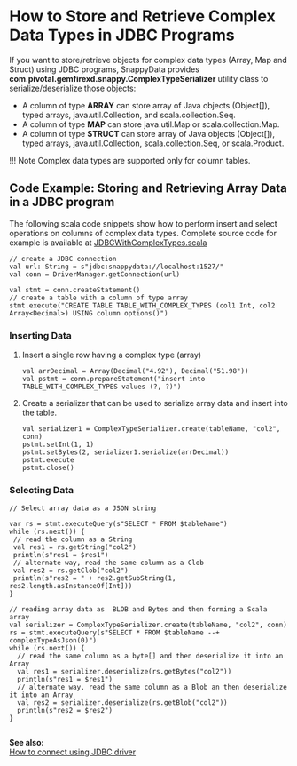 # How to Store and Retrieve Complex Data Types in JDBC Programs

If you want to store/retrieve objects for complex data types (Array, Map and Struct) using JDBC programs, SnappyData provides **com.pivotal.gemfirexd.snappy.ComplexTypeSerializer** utility class to serialize/deserialize those objects:

*	A column of type **ARRAY** can store array of Java objects (Object[]), typed arrays, java.util.Collection, and scala.collection.Seq.
*	A column of type **MAP** can store java.util.Map or scala.collection.Map.
*	A column of type **STRUCT** can store array of Java objects (Object[]), typed arrays, java.util.Collection, scala.collection.Seq, or scala.Product.

!!! Note
	Complex data types are supported only for column tables.


## Code Example: Storing and Retrieving Array Data in a JDBC program

The following scala code snippets show how to perform insert and select operations on columns of complex data types. Complete source code for example is available at [JDBCWithComplexTypes.scala](https://github.com/SnappyDataInc/snappydata/blob/master/examples/src/main/scala/org/apache/spark/examples/snappydata/JDBCWithComplexTypes.scala) 

```
// create a JDBC connection
val url: String = s"jdbc:snappydata://localhost:1527/"
val conn = DriverManager.getConnection(url)

val stmt = conn.createStatement()
// create a table with a column of type array
stmt.execute("CREATE TABLE TABLE_WITH_COMPLEX_TYPES (col1 Int, col2 Array<Decimal>) USING column options()")
```

### Inserting Data

1.	Insert a single row having a complex type (array)

		val arrDecimal = Array(Decimal("4.92"), Decimal("51.98"))
		val pstmt = conn.prepareStatement("insert into TABLE_WITH_COMPLEX_TYPES values (?, ?)")

2.	Create a serializer that can be used to serialize array data and insert into the table.
    
        val serializer1 = ComplexTypeSerializer.create(tableName, "col2", conn)
        pstmt.setInt(1, 1)
        pstmt.setBytes(2, serializer1.serialize(arrDecimal))
        pstmt.execute
        pstmt.close()

### Selecting Data

```
// Select array data as a JSON string
 
var rs = stmt.executeQuery(s"SELECT * FROM $tableName")
while (rs.next()) {
 // read the column as a String
 val res1 = rs.getString("col2")
 println(s"res1 = $res1")
 // alternate way, read the same column as a Clob
 val res2 = rs.getClob("col2")
 println(s"res2 = " + res2.getSubString(1, res2.length.asInstanceOf[Int]))
}

// reading array data as  BLOB and Bytes and then forming a Scala array
val serializer = ComplexTypeSerializer.create(tableName, "col2", conn)
rs = stmt.executeQuery(s"SELECT * FROM $tableName --+ complexTypeAsJson(0)")
while (rs.next()) {
  // read the same column as a byte[] and then deserialize it into an Array
  val res1 = serializer.deserialize(rs.getBytes("col2"))
  println(s"res1 = $res1")
  // alternate way, read the same column as a Blob an then deserialize it into an Array
  val res2 = serializer.deserialize(rs.getBlob("col2"))
  println(s"res2 = $res2")
}


```

**See also:**</br>[How to connect using JDBC driver](/howto/connect_using_jdbc_driver.md)
